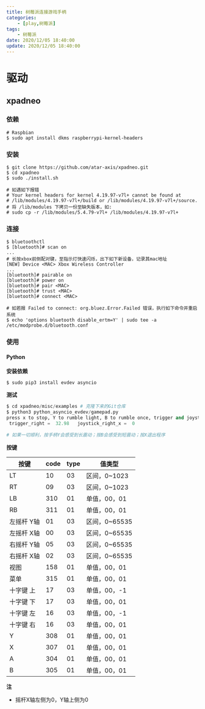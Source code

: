 ```yaml
---
title: 树莓派连接游戏手柄
categories: 
	- [play,树莓派]
tags:
	- 树莓派
date: 2020/12/05 18:40:00
update: 2020/12/05 18:40:00
---
```


# 驱动

## xpadneo

### 依赖

```shell
# Raspbian
$ sudo apt install dkms raspberrypi-kernel-headers
```

### 安装

```shell
$ git clone https://github.com/atar-axis/xpadneo.git
$ cd xpadneo
$ sudo ./install.sh

# 如遇如下报错
# Your kernel headers for kernel 4.19.97-v7l+ cannot be found at
# /lib/modules/4.19.97-v7l+/build or /lib/modules/4.19.97-v7l+/source.
# 将 /lib/modules 下拷贝一份至缺失版本，如:
# sudo cp -r /lib/modules/5.4.79-v7l+ /lib/modules/4.19.97-v7l+
```

### 连接

```shell
$ bluetoothctl
$ [bluetooth]# scan on
...
# 长按xbox前侧配对键，至指示灯快速闪烁，出下如下新设备，记录其mac地址
[NEW] Device <MAC> Xbox Wireless Controller
...
[bluetooth]# pairable on
[bluetooth]# power on
[bluetooth]# pair <MAC>
[bluetooth]# trust <MAC>
[bluetooth]# connect <MAC>

# 如若报 Failed to connect: org.bluez.Error.Failed 错误，执行如下命令并重启系统
$ echo 'options bluetooth disable_ertm=Y' | sudo tee -a /etc/modprobe.d/bluetooth.conf
```

### 使用

#### Python

**安装依赖**

```shell
$ sudo pip3 install evdev asyncio
```

**测试**

```python
$ cd xpadneo/misc/examples # 克隆下来的Git仓库
$ python3 python_asyncio_evdev/gamepad.py
press x to stop, Y to rumble light, B to rumble once, trigger and joystick right to see analog value
 trigger_right =  32.98   joystick_right_x =  0
  
# 如果一切顺利，按手柄Y会感受到长震动；按B会感受到短震动；按X退出程序
```

**按键**

| 按键       | code | type | 值类型        |
| ---------- | ---- | ---- | ------------- |
| LT         | 10   | 03   | 区间，0~1023  |
| RT         | 09   | 03   | 区间，0~1023  |
| LB         | 310  | 01   | 单值，00，01  |
| RB         | 311  | 01   | 单值，00，01  |
| 左摇杆 Y轴 | 01   | 03   | 区间，0~65535 |
| 左摇杆 X轴 | 00   | 03   | 区间，0~65535 |
| 右摇杆 Y轴 | 05   | 03   | 区间，0~65535 |
| 右摇杆 X轴 | 02   | 03   | 区间，0~65535 |
| 视图       | 158  | 01   | 单值，00，01  |
| 菜单       | 315  | 01   | 单值，00，01  |
| 十字键 上  | 17   | 03   | 单值，00，-1  |
| 十字键 下  | 17   | 03   | 单值，00，01  |
| 十字键 左  | 16   | 03   | 单值，00，-1  |
| 十字键 右  | 16   | 03   | 单值，00，01  |
| Y          | 308  | 01   | 单值，00，01  |
| X          | 307  | 01   | 单值，00，01  |
| A          | 304  | 01   | 单值，00，01  |
| B          | 305  | 01   | 单值，00，01  |

**注**

- 摇杆X轴左侧为0，Y轴上侧为0